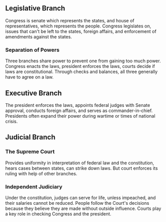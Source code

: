 
## Legislative Branch

Congress is senate which represents the states, and house of
representatives, which represents the people. Congress legislates on,
issues that can't be left to the states, foreign affairs, and
enforcement of amendments against the states.

### Separation of Powers

Three branches share power to prevent one from gaining too much power.
Congress enacts the laws, president enforces the laws, courts decide
if laws are constitutional. Through checks and balances, all three
generally have to agree on a law.

## Executive Branch

The president enforces the laws, appoints federal judges with Senate
approval, conducts foreign affairs, and serves as commander-in-chief.
Presidents often expand their power during wartime or times of
national crisis.

## Judicial Branch

### The Supreme Court

Provides uniformity in interpretation of federal law and the
constitution, hears cases between states, can strike down laws. But
court enforces its ruling with help of other branches.

### Independent Judiciary

Under the constitution, judges can serve for life, unless impeached,
and their salaries cannot be reduced. People follow the Court's
decisions because they believe they are made without outside
influence. Courts play a key role in checking Congress and the
president.
